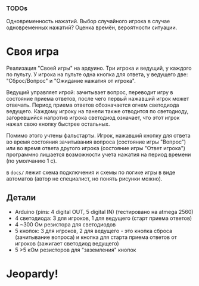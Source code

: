 ### TODOs
Одновременность нажатий. Выбор случайного игрока в случае одновременных нажатий? Оценка времён, вероятности ситуации.

# Своя игра
Реализация "Своей игры" на ардуино. Три игрока и ведущий, у каждого по пульту. У игрока на пульте одна кнопка для ответа, у ведущего две: "Сброс/Вопрос" и "Ожидание нажатия от игрока".

Ведущий управляет игрой: зачитывает вопрос, переводит игру в состояние приема ответов, после чего первый нажавший игрок может отвечать. Период приема ответов обозначается огнем светодиода ведущего. Каждому игроку на панели также отводится по светодиоду, загоревшийся напротив игрока светодиод означает, что этот игрок нажал свою кнопку быстрее остальных.

Помимо этого учтены фальстарты. Игрок, нажавший кнопку для ответа во время состояния зачитывания вопроса (состояние игры "Вопрос") или во время ответа другого игрока (состояние игры "Ответ игрока") программно лишается возможности учета нажатия на период времени (по умолчанию 1 с).

в `docs/` лежит схема подключения и схемы по логике игры в виде автоматов (автор не специалист, но понять рисунки можно).

## Детали
- Arduino (pins: 4 digital OUT, 5 digital IN) (тестировано на atmega 2560)
- 4 светодиода: 3 для игроков, 1 для ведущего (старт приема ответов)
- 4 ~300 Ом резистора для светодиодов
- 5 кнопок: 3 для игроков, 2 для ведущего - это кнопка сброса (зачитывание вопроса) и кнопка для старта приема ответов от игроков (зажигает светодиод ведущего)
- 5 >5 кОм резисторов для "заземления" кнопок

# Jeopardy!

